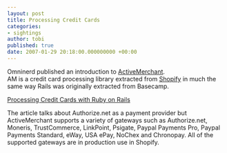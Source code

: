 ```yaml
---
layout: post
title: Processing Credit Cards
categories:
- sightings
author: tobi
published: true
date: 2007-01-29 20:18:00.000000000 +00:00
---
```

<p>Omninerd published an introduction to <a href="http://home.leetsoft.com/am">ActiveMerchant</a>.<br />
AM is a credit card processing library extracted from <a href="http://shopify.com">Shopify</a> in much the same way Rails was originally extracted from Basecamp.</p>
<p><a href="http://www.omninerd.com/2007/01/23/articles/66">Processing Credit Cards with Ruby on Rails</a></p>
<p>The article talks about Authorize.net as a payment provider but ActiveMerchant supports a variety of gateways such as  Authorize.net, Moneris, TrustCommerce, LinkPoint, Psigate, Paypal Payments Pro, Paypal Payments Standard, eWay, <span class="caps">USA</span> ePay, NoChex and Chronopay. All of the supported gateways are in production use in Shopify.</p>